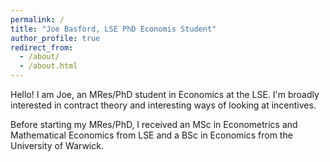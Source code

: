 ```yaml
---
permalink: /
title: "Joe Basford, LSE PhD Economis Student"
author_profile: true
redirect_from: 
  - /about/
  - /about.html
---
```


Hello! I am Joe, an MRes/PhD student in Economics at the LSE. I'm broadly interested in contract theory and interesting ways of looking at incentives. 

Before starting my MRes/PhD, I received an MSc in Econometrics and Mathematical Economics from LSE and a BSc in Economics from the University of Warwick.

